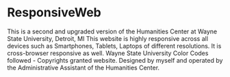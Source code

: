 # ResponsiveWeb
This is a second and upgraded version of the Humanities Center at Wayne State University, Detroit, MI
This website is highly responsive across all devices such as Smartphones, Tablets, Laptops of different resolutions.
It is cross-browser responsive as well.
Wayne State University Color Codes followed - Copyrights granted website.
Designed by myself and operated by the Administrative Assistant of the Humanities Center.
